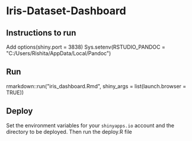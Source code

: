 # Iris-Dataset-Dashboard

## Instructions to run

Add 
options(shiny.port = 3838)
Sys.setenv(RSTUDIO_PANDOC = "C:/Users/Rishita/AppData/Local/Pandoc")


## Run
rmarkdown::run("iris_dashboard.Rmd", shiny_args = list(launch.browser = TRUE))


## Deploy
Set the environment variables for your `shinyapps.io` account and the directory to be deployed.
Then run the deploy.R file 


